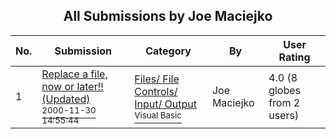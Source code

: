 ﻿<div align="center">

## All Submissions by Joe Maciejko

</div>

No.  | Submission | Category | By   | User Rating
---- | ---------- | -------- | ---- | -----------
1 | [Replace a file, now or later\!\! \(Updated\)<br /><sup>2000-11-30 14:55:44</sup>](https://github.com/Planet-Source-Code/joe-maciejko-replace-a-file-now-or-later-updated__1-13202) | [Files/ File Controls/ Input/ Output<br /><sup>Visual Basic</sup>](../ByCategory/files-file-controls-input-output__1-3.md) | Joe Maciejko | 4.0 (8 globes from 2 users)
